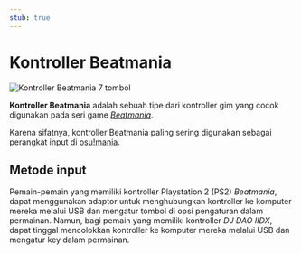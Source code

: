 ```yaml
---
stub: true
---
```


# Kontroller Beatmania

![](img/beatmania-controller.jpg "Kontroller Beatmania 7 tombol")

**Kontroller Beatmania** adalah sebuah tipe dari kontroller gim yang cocok digunakan pada seri game *[Beatmania](https://en.wikipedia.org/wiki/Beatmania "Wikipedia")*.

Karena sifatnya, kontroller Beatmania paling sering digunakan sebagai perangkat input di [osu!mania](/wiki/Game_mode/osu!mania).

## Metode input

Pemain-pemain yang memiliki kontroller Playstation 2 (PS2) *Beatmania*, dapat menggunakan adaptor untuk menghubungkan kontroller ke komputer mereka melalui USB dan mengatur tombol di opsi pengaturan dalam permainan. Namun, bagi pemain yang memiliki kontroller *DJ DAO IIDX*, dapat tinggal mencolokkan kontroller ke komputer mereka melalui USB dan mengatur key dalam permainan.
